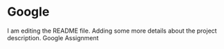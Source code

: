 # Google
I am editing the README file. Adding some more details about the project description.
Google Assignment
